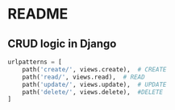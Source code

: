 # README

## CRUD logic in Django

```python
urlpatterns = [
    path('create/', views.create),  # CREATE
    path('read/', views.read),  # READ
    path('update/', views.update),  # UPDATE
    path('delete/', views.delete),  #DELETE
]
```

